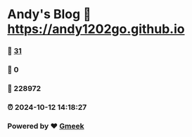 # Andy's Blog :link: https://andy1202go.github.io 
### :page_facing_up: [31](https://andy1202go.github.io/tag.html) 
### :speech_balloon: 0 
### :hibiscus: 228972 
### :alarm_clock: 2024-10-12 14:18:27 
### Powered by :heart: [Gmeek](https://github.com/Meekdai/Gmeek)
